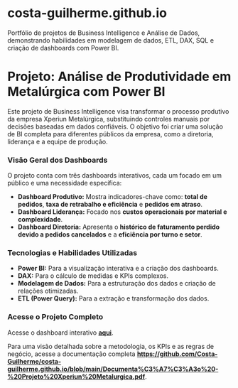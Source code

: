 # costa-guilherme.github.io
Portfólio de projetos de Business Intelligence e Análise de Dados, demonstrando habilidades em modelagem de dados, ETL, DAX, SQL e criação de dashboards com Power BI.

# Projeto: Análise de Produtividade em Metalúrgica com Power BI

Este projeto de Business Intelligence visa transformar o processo produtivo da empresa Xperiun Metalúrgica, substituindo controles manuais por decisões baseadas em dados confiáveis. O objetivo foi criar uma solução de BI completa para diferentes públicos da empresa, como a diretoria, liderança e a equipe de produção.

### Visão Geral dos Dashboards

O projeto conta com três dashboards interativos, cada um focado em um público e uma necessidade específica:

* **Dashboard Produtivo:** Mostra indicadores-chave como: **total de pedidos**, **taxa de retrabalho e eficiência** e **pedidos em atraso**.
* **Dashboard Liderança:** Focado nos **custos operacionais por material e complexidade**.
* **Dashboard Diretoria:** Apresenta o **histórico de faturamento perdido devido a pedidos cancelados** e a **eficiência por turno e setor**.

### Tecnologias e Habilidades Utilizadas

* **Power BI:** Para a visualização interativa e a criação dos dashboards.
* **DAX:** Para o cálculo de medidas e KPIs complexos.
* **Modelagem de Dados:** Para a estruturação dos dados e criação de relações otimizadas.
* **ETL (Power Query):** Para a extração e transformação dos dados.

### Acesse o Projeto Completo

Acesse o dashboard interativo **[aqui](https://app.powerbi.com/view?r=eyJrIjoiOTZlNzhlNGMtZDczZC00MzNmLTk0MjAtNDk0Yjk0ZTkzNzhjIiwidCI6ImFlZDMxNzc5LTU4ZjctNDFjZC04MjY1LTI1MmI5ZTJkNjY1OCJ9)**.

Para uma visão detalhada sobre a metodologia, os KPIs e as regras de negócio, acesse a documentação completa **https://github.com/Costa-Guilherme/costa-guilherme.github.io/blob/main/Documenta%C3%A7%C3%A3o%20-%20Projeto%20Xperiun%20Metalurgica.pdf**.
